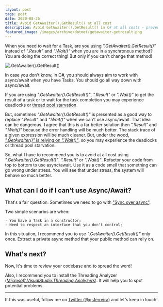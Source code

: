 ```yaml
---
layout: post
tags: post
date: 2020-08-26
title: Avoid GetAwaiter().GetResult() at all cost
description: Avoid GetAwaiter().GetResult() in C# at all costs - prevents deadlocks, thread pool starvation, and ensures proper async/await usage.
featured_image: /images/archive/dotnet/getawaiter-getresult.png
---
```


When you need to wait for a Task, are you using _".GetAwaiter().GetResult()"_ instead of _".Result"_ and _".Wait()"_ when you are in a synchronous method? You are doing the correct thing! But only if you can't change that method!

![.GetAwaiter().GetResult()](/images/archive/dotnet/getawaiter-getresult.png)

In case you don't know, in C#, you should always aim to work with async/await when you have Tasks. You should go all way down with async/await.

If you are using _".GetAwaiter().GetResult()"_, _".Result"_ or _".Wait()"_ to get the result of a task or to wait for the task completion you may experience deadlocks or [thread pool starvation](https://docs.microsoft.com/en-gb/archive/blogs/vancem/diagnosing-net-core-threadpool-starvation-with-perfview-why-my-service-is-not-saturating-all-cores-or-seems-to-stall?s=09).

But, sometimes _".GetAwaiter().GetResult()"_ is presented as a good way to replace _".Result"_ and _".Wait()"_ when we can't use async/await. That idea can be dangerous. I agree that this is a far better solution then _".Result"_ and _".Wait()"_ because the error handling will be much better. The stack trace of a given expression will be much cleaner. But, under the wood, [_".GetAwaiter()"_ is relying on _".Wait()"_](https://stackoverflow.com/questions/17284517/is-task-result-the-same-as-getawaiter-getresult/38530225#38530225), so you may experience the deadlocks or thread pool starvation.

So, what I have to recommend you is to avoid at all cost using _".GetAwaiter().GetResult()"_, _".Result"_ or _".Wait()"_. Refactor your code from top to bottom to use async/await. Use it as a code smell that something can go wrong under stress. You will see that under stress, the system will behave so much better.

## What can I do if I can't use Async/Await?

That's a fair question. Sometimes we need to go with ["Sync over async"](https://odetocode.com/blogs/scott/archive/2019/03/04/await-the-async-letdown.aspx).

Two simple scenarios are when:

    - You have a Task in a constructor;
    - Need to respect an interface that you don't control;

In this situation, I recommend you to use _".GetAwaiter().GetResult()"_ only once. Extract a private async method that your public method can relly on.

## What's next?

Now, It's time to review your codebase and to spread the word!

Also, I recommend you to install the Threading Analyzer ([_Microsoft.VisualStudio.Threading.Analyzers_](https://github.com/microsoft/vs-threading)). It will help you to spot potential problems.


---

If this was useful, follow me on [Twitter (@gsferreira)](https://twitter.com/gsferreira) and let's keep in touch!